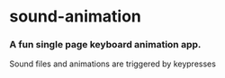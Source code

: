 # sound-animation
### A fun single page keyboard animation app.
Sound files and animations are triggered by keypresses
